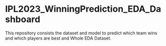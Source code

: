 # IPL2023_WinningPrediction_EDA_Dashboard
This repository consists the dataset and model to predict which team wins and which players are best and Whole EDA Dataset.
